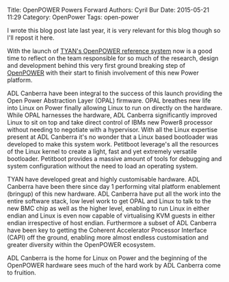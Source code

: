 Title: OpenPOWER Powers Forward
Authors: Cyril Bur
Date: 2015-05-21 11:29
Category:  OpenPower
Tags: open-power

I wrote this blog post late last year, it is very relevant for this blog though so I'll repost it here.

With the launch of [TYAN's OpenPOWER reference system](http://www.tyan.com/campaign/openpower/) now is a good time to reflect on the team responsible for so much of the research, design and development behind this very first ground breaking step of [OpenPOWER](http://openpowerfoundation.org/) with their start to finish involvement of this new Power platform.

ADL Canberra have been integral to the success of this launch providing the Open Power Abstraction Layer (OPAL) firmware. OPAL breathes new life into Linux on Power finally allowing Linux to run on directly on the hardware.
While OPAL harnesses the hardware, ADL Canberra significantly improved Linux to sit on top and take direct control of IBMs new Power8 processor without needing to negotiate with a hypervisor. With all the Linux expertise present at ADL Canberra it's no wonder that a Linux based bootloader was developed to make this system work. Petitboot leverage's all the resources of the Linux kernel to create a light, fast and yet extremely versatile bootloader. Petitboot provides a massive amount of tools for debugging and system configuration without the need to load an operating system.

TYAN have developed great and highly customisable hardware. ADL Canberra have been there since day 1 performing vital platform enablement (bringup) of this new hardware. ADL Canberra have put all the work into the entire software stack, low level work to get OPAL and Linux to talk to the new BMC chip as well as the higher level, enabling to run Linux in either endian and Linux is even now capable of virtualising KVM guests in either endian irrespective of host endian. Furthermore a subset of ADL Canberra have been key to getting the Coherent Accelerator Processor Interface (CAPI) off the ground, enabling more almost endless customisation and greater diversity within the OpenPOWER ecosystem.

ADL Canberra is the home for Linux on Power and the beginning of the OpenPOWER hardware sees much of the hard work by ADL Canberra come to fruition.
